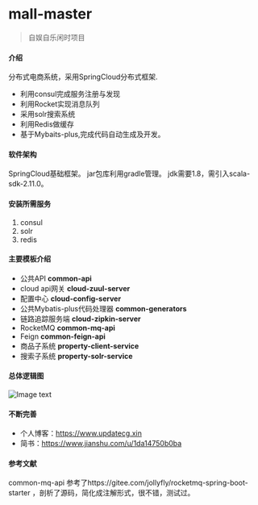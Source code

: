 # mall-master

>自娱自乐闲时项目

#### **介绍**
分布式电商系统，采用SpringCloud分布式框架.
* 利用consul完成服务注册与发现
* 利用Rocket实现消息队列
* 采用solr搜索系统
* 利用Redis做缓存
* 基于Mybaits-plus,完成代码自动生成及开发。

#### **软件架构**
SpringCloud基础框架。
jar包库利用gradle管理。
jdk需要1.8，需引入scala-sdk-2.11.0。

#### **安装所需服务**

1. consul
2. solr
3. redis

#### 主要模板介绍
* 公共API   **common-api**
* cloud api网关 **cloud-zuul-server**
* 配置中心 **cloud-config-server**
* 公共Mybatis-plus代码处理器 **common-generators**
* 链路追踪服务端 **cloud-zipkin-server**
* RocketMQ **common-mq-api**
* Feign **common-feign-api**
* 商品子系统 **property-client-service**
* 搜索子系统 **property-solr-service**

#### 总体逻辑图
![Image text](http://118.24.112.225:8000/img/mall.jpg)

#### 不断完善
* 个人博客：https://www.updatecg.xin
* 简书：https://www.jianshu.com/u/1da14750b0ba

#### 参考文献
common-mq-api 参考了https://gitee.com/jollyfly/rocketmq-spring-boot-starter ，剖析了源码，简化成注解形式，很不错，测试过。